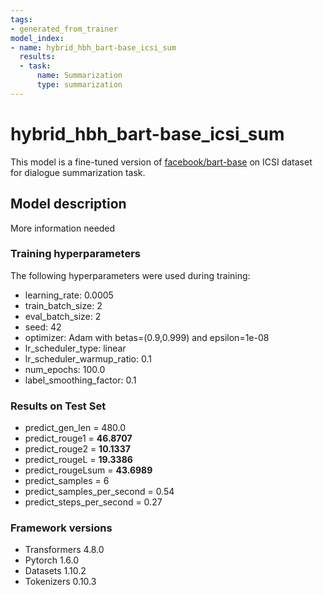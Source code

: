 ```yaml
---
tags:
- generated_from_trainer
model_index:
- name: hybrid_hbh_bart-base_icsi_sum
  results:
  - task:
      name: Summarization
      type: summarization
---
```


<!-- This model card has been generated automatically according to the information the Trainer had access to. You
should probably proofread and complete it, then remove this comment. -->

# hybrid_hbh_bart-base_icsi_sum

This model is a fine-tuned version of [facebook/bart-base](https://huggingface.co/facebook/bart-base) on ICSI dataset for dialogue summarization task.

## Model description

More information needed

### Training hyperparameters

The following hyperparameters were used during training:
- learning_rate: 0.0005
- train_batch_size: 2
- eval_batch_size: 2
- seed: 42
- optimizer: Adam with betas=(0.9,0.999) and epsilon=1e-08
- lr_scheduler_type: linear
- lr_scheduler_warmup_ratio: 0.1
- num_epochs: 100.0
- label_smoothing_factor: 0.1

### Results on Test Set

- predict_gen_len           =      480.0 
- predict_rouge1             =    **46.8707** 
- predict_rouge2             =    **10.1337** 
- predict_rougeL             =    **19.3386** 
- predict_rougeLsum          =    **43.6989** 
- predict_samples            =          6 
- predict_samples_per_second =       0.54 
- predict_steps_per_second   =       0.27 

### Framework versions

- Transformers 4.8.0
- Pytorch 1.6.0
- Datasets 1.10.2
- Tokenizers 0.10.3
